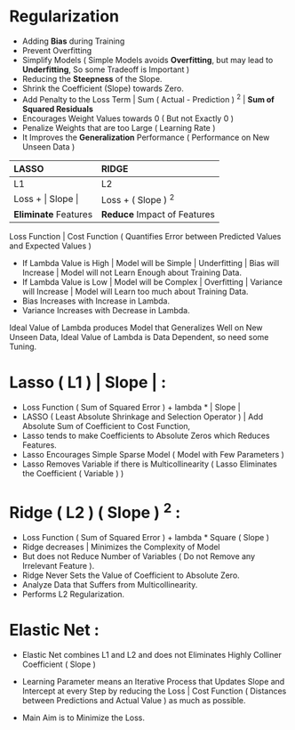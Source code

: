 # Regularization

- Adding **Bias** during Training
- Prevent Overfitting
- Simplify Models ( Simple Models avoids **Overfitting**, but may lead to **Underfitting**, So some Tradeoff is Important )
- Reducing the **Steepness** of the Slope. 
- Shrink the Coefficient (Slope) towards Zero.
- Add Penalty to the Loss Term | Sum ( Actual - Prediction ) <sup>2</sup> | **Sum of Squared Residuals**
- Encourages Weight Values towards 0 ( But not Exactly 0 )
- Penalize Weights that are too Large ( Learning Rate )
- It Improves the **Generalization** Performance ( Performance on New Unseen Data )

LASSO | RIDGE
:---  | :---
L1 | L2
Loss + \| Slope \| | Loss + \( Slope \) <sup>2</sup>
**Eliminate** Features | **Reduce** Impact of Features
 

Loss Function | Cost Function ( Quantifies Error between Predicted Values and Expected Values )

- If Lambda Value is High | Model will be Simple | Underfitting | Bias will Increase | Model will not Learn Enough about Training Data.
- If Lambda Value is Low | Model will be Complex | Overfitting | Variance will Increase | Model will Learn too much about Training Data.
- Bias Increases with Increase in Lambda.
- Variance Increases with Decrease in Lambda.

Ideal Value of Lambda produces Model that Generalizes Well on New Unseen Data, Ideal Value of Lambda is Data Dependent, so need some Tuning.  

# Lasso ( L1 ) | Slope | :
- Loss Function ( Sum of Squared Error ) + lambda * | Slope |
- LASSO ( Least Absolute Shrinkage and Selection Operator ) | Add Absolute Sum of Coefficient to Cost Function,
- Lasso tends to make Coefficients to Absolute Zeros which Reduces Features.
- Lasso Encourages Simple Sparse Model ( Model with Few Parameters )
- Lasso Removes Variable if there is Multicollinearity ( Lasso Eliminates the Coefficient ( Variable ) )

# Ridge ( L2 ) ( Slope ) <sup>2</sup> :
- Loss Function ( Sum of Squared Error ) + lambda * Square ( Slope )
- Ridge decreases | Minimizes the Complexity of Model 
- But does not Reduce Number of Variables ( Do not Remove any Irrelevant Feature ). 
- Ridge Never Sets the Value of Coefficient to Absolute Zero.
- Analyze Data that Suffers from Multicollinearity.
- Performs L2 Regularization.

# Elastic Net :
- Elastic Net combines L1 and L2 and does not Eliminates Highly Colliner Coefficient ( Slope )

- Learning Parameter means an Iterative Process that Updates Slope and Intercept at every Step by reducing the Loss | Cost Function ( Distances between Predictions and Actual Value ) as much as possible.

- Main Aim is to Minimize the Loss. 
